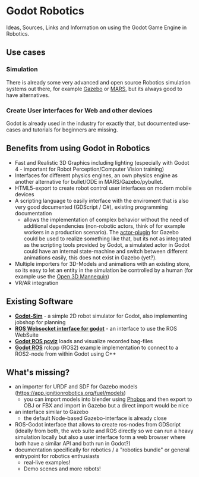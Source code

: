 # Godot Robotics
Ideas, Sources, Links and Information on using the Godot Game Engine in Robotics.

## Use cases
### Simulation
There is already some very advanced and open source Robotics simulation systems out there, for example [Gazebo](http://gazebosim.org/) or [MARS](https://github.com/rock-simulation/mars), but its always good to have alternatives.

### Create User interfaces for Web and other devices
Godot is already used in the industry for exactly that, but documented use-cases and tutorials for beginners are missing.

## Benefits from using Godot in Robotics
- Fast and Realistic 3D Graphics including lighting (especially with Godot 4 - important for Robot Perception/Computer Vision training)
- Interfaces for different physics engines, an own physics engine as another alternative for bullet/ODE in MARS/Gazebo/pybullet.
- HTML5-export to create robot control user interfaces on modern mobile devices
- A scripting language to easily interface with the enviroment that is also very good documented (GDScript / C#), existing programming documentation
  - allows the implementation of complex behavior without the need of additional dependencies (non-robotic actors, think of for example workers in a production scenario). The [actor-plugin](http://gazebosim.org/tutorials?tut=actor&cat=build_robot) for Gazebo could be used to realize something like that, but its not as integrated as the scripting tools provided by Godot, a simulated actor in Godot could have an internal state-machine and switch between different animations easily, this does not exist in Gazebo (yet?).
- Multiple importers for 3D-Models and animations with an existing store, so its easy to let an entity in the simulation be controlled by a human (for example use the [Open 3D Mannequin](https://github.com/GDquest/godot-3d-mannequin))
- VR/AR integration

## Existing Software
- [**Godot-Sim**](https://github.com/plaans/gobot-sim) - a simple 2D robot simulator for Godot, also implementing jobshop for planning
- [**ROS Websocket interface for godot**](https://github.com/rudyvic/ROS-Websocket) - an interface to use the ROS WebSuite
- [**Godot ROS pcviz**](https://github.com/ymd-stella/godot_ros_pcviz) loads and visualize recorded bag-files
- [**Godot ROS**](https://github.com/flynneva/godot_ros) rclcpp (ROS2) example implementation to connect to a ROS2-node from within Godot using C++

## What's missing?
- an importer for URDF and SDF for Gazebo models (https://app.ignitionrobotics.org/fuel/models)
  - you can import models into blender using [Phobos](https://github.com/dfki-ric/phobos) and then export to OBJ or FBX and import in Gazebo but a direct import would be nice
- an interface similar to Gazebo
  - the default Node-based Gazebo-interface is already close
- ROS-Godot interface that allows to create ros-nodes from GDScript (ideally from both, the web suite and ROS directly so we can run a heavy simulation locally but also a user interface form a web browser where both have a similar API and both run in Godot?)
- documentation specifically for robotics / a "robotics bundle" or general entrypoint for robotics enthusiasts
  - real-live examples!
  - Demo scenes and more robots!
